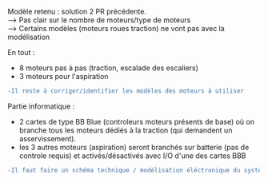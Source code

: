 Modèle retenu : solution 2 PR précédente. \
--> Pas clair sur le nombre de moteurs/type de moteurs \
--> Certains modèles (moteurs roues traction) ne vont pas avec la modélisation

En tout :
- 8 moteurs pas à pas (traction, escalade des escaliers)
- 3 moteurs pour l'aspiration

```diff
-Il reste à corriger/identifier les modèles des moteurs à utiliser
```

Partie informatique :
- 2 cartes de type BB Blue (controleurs moteurs présents de base) où on branche tous les moteurs dédiés à la traction (qui demandent un asservissement).
- les 3 autres moteurs (aspiration) seront branchés sur batterie (pas de controle requis) et activés/désactivés avec I/O d'une des cartes BBB

```diff
-Il faut faire un schéma technique / modélisation éléctronique du système
```
